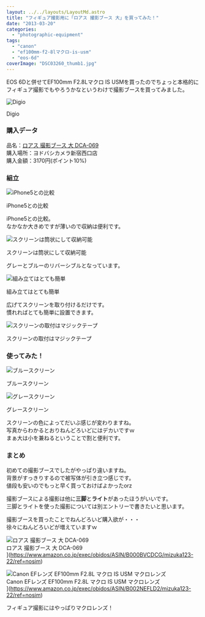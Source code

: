 ```yaml
---
layout: ../../layouts/LayoutMd.astro
title: "フィギュア撮影用に「ロアス 撮影ブース 大」を買ってみた！"
date: "2013-03-20"
categories: 
  - "photographic-equipment"
tags: 
  - "canon"
  - "ef100mm-f2-8lマクロ-is-usm"
  - "eos-6d"
coverImage: "DSC03260_thumb1.jpg"
---
```


EOS 6Dと併せてEF100mm F2.8Lマクロ IS USMを買ったのでちょっと本格的にフィギュア撮影でもやろうかなというわけで撮影ブースを買ってみました。

![Digio](/archive/images/DSC03260_thumb.jpg "Digio")
  
Digio

### 購入データ

品名：[ロアス 撮影ブース 大 DCA-069](http://www.amazon.co.jp/gp/product/B000BVCDCG/ref=as_li_ss_tl?ie=UTF8&camp=247&creative=7399&creativeASIN=B000BVCDCG&linkCode=as2&tag=mizuka123-22)  
購入場所：ヨドバシカメラ新宿西口店  
購入金額：3170円(ポイント10%)

### 組立

![iPhone5との比較](/archive/images/DSC03265_thumb.jpg "iPhone5との比較")
  
iPhone5との比較

iPhone5との比較。  
なかなか大きめですが薄いので収納は便利です。

![スクリーンは筒状にして収納可能](/archive/images/DSC03261_thumb.jpg "スクリーンは筒状にして収納可能")
  
スクリーンは筒状にして収納可能

グレーとブルーのリバーシブルとなっています。

![組み立てはとても簡単](/archive/images/DSC03262_thumb.jpg "組み立てはとても簡単")
  
組み立てはとても簡単

広げてスクリーンを取り付けるだけです。  
慣れればとても簡単に設置できます。

![スクリーンの取付はマジックテープ](/archive/images/DSC03264_thumb.jpg "スクリーンの取付はマジックテープ")
  
スクリーンの取付はマジックテープ

### 使ってみた！

![ブルースクリーン](/archive/images/DSC03263_thumb.jpg "ブルースクリーン")
  
ブルースクリーン

![グレースクリーン](/archive/images/DSC03266_thumb.jpg "グレースクリーン")
  
グレースクリーン

スクリーンの色によってだいぶ感じが変わりますね。  
写真からわかるとおりねんどろいどにはデカいですｗ  
まぁ大は小を兼ねるということで割と便利です。

### まとめ

初めての撮影ブースでしたがやっぱり違いますね。  
背景がすっきりするので被写体が引き立つ感じです。  
値段も安いのでもっと早く買っておけばよかったorz

撮影ブースによる撮影は他に**三脚**と**ライト**があったほうがいいです。  
三脚とライトを使った撮影については別エントリーで書きたいと思います。

撮影ブースを買ったことでねんどろいど購入欲が・・・  
徐々にねんどろいどが増えていますｗ

![ロアス 撮影ブース 大 DCA-069](/archive/images/314FFQCE0EL._SL160_.jpg)  
ロアス 撮影ブース 大 DCA-069  
](https://www.amazon.co.jp/exec/obidos/ASIN/B000BVCDCG/mizuka123-22/ref=nosim)

![Canon EFレンズ EF100mm F2.8L マクロ IS USM マクロレンズ](/archive/images/4160ZE5ed2L._SL160_.jpg)  
Canon EFレンズ EF100mm F2.8L マクロ IS USM マクロレンズ  
](https://www.amazon.co.jp/exec/obidos/ASIN/B002NEFLD2/mizuka123-22/ref=nosim)

フィギュア撮影にはやっぱりマクロレンズ！
